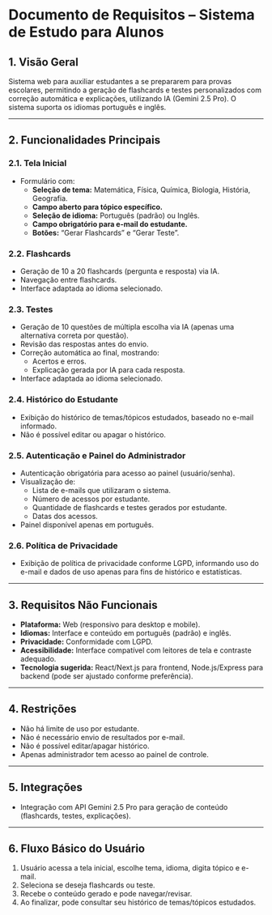# Documento de Requisitos – Sistema de Estudo para Alunos

## 1. Visão Geral
Sistema web para auxiliar estudantes a se prepararem para provas escolares, permitindo a geração de flashcards e testes personalizados com correção automática e explicações, utilizando IA (Gemini 2.5 Pro). O sistema suporta os idiomas português e inglês.

---

## 2. Funcionalidades Principais

### 2.1. Tela Inicial
- Formulário com:
  - **Seleção de tema:** Matemática, Física, Química, Biologia, História, Geografia.
  - **Campo aberto para tópico específico.**
  - **Seleção de idioma:** Português (padrão) ou Inglês.
  - **Campo obrigatório para e-mail do estudante.**
  - **Botões:** “Gerar Flashcards” e “Gerar Teste”.

### 2.2. Flashcards
- Geração de 10 a 20 flashcards (pergunta e resposta) via IA.
- Navegação entre flashcards.
- Interface adaptada ao idioma selecionado.

### 2.3. Testes
- Geração de 10 questões de múltipla escolha via IA (apenas uma alternativa correta por questão).
- Revisão das respostas antes do envio.
- Correção automática ao final, mostrando:
  - Acertos e erros.
  - Explicação gerada por IA para cada resposta.
- Interface adaptada ao idioma selecionado.

### 2.4. Histórico do Estudante
- Exibição do histórico de temas/tópicos estudados, baseado no e-mail informado.
- Não é possível editar ou apagar o histórico.

### 2.5. Autenticação e Painel do Administrador
- Autenticação obrigatória para acesso ao painel (usuário/senha).
- Visualização de:
  - Lista de e-mails que utilizaram o sistema.
  - Número de acessos por estudante.
  - Quantidade de flashcards e testes gerados por estudante.
  - Datas dos acessos.
- Painel disponível apenas em português.

### 2.6. Política de Privacidade
- Exibição de política de privacidade conforme LGPD, informando uso do e-mail e dados de uso apenas para fins de histórico e estatísticas.

---

## 3. Requisitos Não Funcionais

- **Plataforma:** Web (responsivo para desktop e mobile).
- **Idiomas:** Interface e conteúdo em português (padrão) e inglês.
- **Privacidade:** Conformidade com LGPD.
- **Acessibilidade:** Interface compatível com leitores de tela e contraste adequado.
- **Tecnologia sugerida:** React/Next.js para frontend, Node.js/Express para backend (pode ser ajustado conforme preferência).

---

## 4. Restrições

- Não há limite de uso por estudante.
- Não é necessário envio de resultados por e-mail.
- Não é possível editar/apagar histórico.
- Apenas administrador tem acesso ao painel de controle.

---

## 5. Integrações

- Integração com API Gemini 2.5 Pro para geração de conteúdo (flashcards, testes, explicações).

---

## 6. Fluxo Básico do Usuário

1. Usuário acessa a tela inicial, escolhe tema, idioma, digita tópico e e-mail.
2. Seleciona se deseja flashcards ou teste.
3. Recebe o conteúdo gerado e pode navegar/revisar.
4. Ao finalizar, pode consultar seu histórico de temas/tópicos estudados.